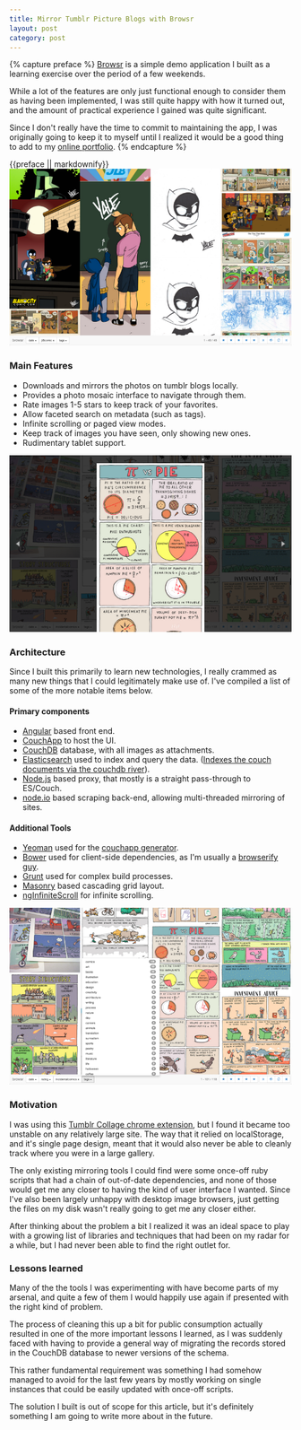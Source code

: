 ```yaml
---
title: Mirror Tumblr Picture Blogs with Browsr
layout: post
category: post
---
```

{% capture preface %}
[Browsr](https://github.com/Vertice/browsr) is a simple demo application I built as a learning exercise over the period of a few weekends.

While a lot of the features are only just functional enough to consider them as having been implemented,
I was still quite happy with how it turned out, and the amount of practical experience I gained was quite significant.

Since I don't really have the time to commit to maintaining the app, I was originally going to keep it to myself until I realized it would be a good thing to add to my [online portfolio](http://daemon.co.za/portfolio).
{% endcapture %}

<div class='bs-callout-info bs-callout'>
 {{preface || markdownify}}
</div>

<div class='img-wrapper'>
   <a href='https://github.com/Vertice/browsr'><img alt='browsr' src='/img/browsr.mosaic.png' /></a>
</div>

### Main Features

* Downloads and mirrors the photos on tumblr blogs locally.
* Provides a photo mosaic interface to navigate through them.
* Rate images 1-5 stars to keep track of your favorites.
* Allow faceted search on metadata (such as tags).
* Infinite scrolling or paged view modes.
* Keep track of images you have seen, only showing new ones.
* Rudimentary tablet support.

<!--more-->

<div class='img-wrapper'>
   <a href='https://github.com/Vertice/browsr'><img alt='browsr' src='/img/browsr.zoom.png' /></a>
</div>

### Architecture

Since I built this primarily to learn new technologies, I really crammed as many new things that I could legitimately make use of. I've compiled a list of
some of the more notable items below.

#### Primary components

* [Angular](http://angularjs.org) based front end.
* [CouchApp](http://couchapp.org) to host the UI.
* [CouchDB](http://couchdb.apache.org) database, with all images as attachments.
* [Elasticsearch](http://elasticsearch.org) used to index and query the data. ([Indexes the couch documents via the couchdb river](http://daemon.co.za/2012/05/elasticsearch-5-minutes/)).
* [Node.js](http://nodejs.org) based proxy, that mostly is a straight pass-through to ES/Couch.
* [node.io](http://node.io) based scraping back-end, allowing multi-threaded mirroring of sites.

#### Additional Tools

* [Yeoman](http://yeoman.io) used for the [couchapp generator](https://github.com/garbados/generator-couchapp).
* [Bower](http://bower.io) used for client-side dependencies, as I'm usually a [browserify guy](http://localhost:4000/2014/03/subtly-meta-introduction-to-browserify).
* [Grunt](http://gruntjs.com) used for complex build processes.
* [Masonry](http://masonry.desandro.com/) based cascading grid layout.
* [ngInfiniteScroll](http://binarymuse.github.io/ngInfiniteScroll/) for infinite scrolling. 



<div class='img-wrapper'>
   <a href='https://github.com/Vertice/browsr'><img alt='browsr' src='/img/browsr.tags.png' /></a>
</div>


### Motivation

I was using this [Tumblr Collage chrome extension](https://chrome.google.com/webstore/detail/tumblr-collage/fmfgcipfpihnkblbbemdagfdhjjeilli), but I found it became too unstable on any relatively large site.
The way that it relied on localStorage, and it's single page design, meant that it would also never be able to cleanly track where you were in a large gallery.

The only existing mirroring tools I could find were some once-off ruby scripts that had a chain of out-of-date dependencies, and none of those would get me any closer to having the kind of user interface I wanted.
Since I've also been largely unhappy with desktop image browsers, just getting the files on my disk wasn't really going to get me any closer either.

After thinking about the problem a bit I realized it was an ideal space to play with a growing list of libraries and techniques that had been on my radar for a while, but I had never
been able to find the right outlet for.

### Lessons learned

Many of the the tools I was experimenting with have become parts of my arsenal, and quite a few of them I would happily use again if presented with the right kind of problem.

The process of cleaning this up a bit for public consumption actually resulted in one of the more important lessons I learned, as I was suddenly faced with having to provide a general way of migrating the records stored in the CouchDB database to newer versions of the schema.

This rather fundamental requirement was something I had somehow managed to avoid for the last few years by mostly working on single instances that could be easily updated
with once-off scripts.

The solution I built is out of scope for this article, but it's definitely something I am going to write more about in the future.


